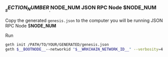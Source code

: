 ### $__SECTION_NUMBER__.$__NODE_NUM__ JSON RPC Node $__NODE_NUM__

Copy the generated `genesis.json` to the computer you will be running JSON RPC Node $__NODE_NUM__

Run

```bash
geth init /PATH/TO/YOUR/GENERATED/genesis.json
geth $__BOOTNODE__--networkid "$__WRKCHAIN_NETWORK_ID__" --verbosity=4 --rpc --rpcaddr "0.0.0.0" --rpcport "$__WRKCHAIN_RPC_PORT__" --rpcapi "eth,web3,net,admin,debug,db" --rpccorsdomain "*" --syncmode="full"
```